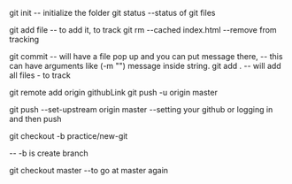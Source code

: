 git init -- initialize the folder 
git status --status of git files

git add file -- to add it, to track
git rm --cached index.html --remove from tracking

git commit -- will have a file pop up and you can put message there, -- this can have arguments like (-m "") message inside string.
git add . -- will add all files - to track

git remote add origin githubLink 
git push -u origin master

git push --set-upstream origin master --setting your github or logging in and then push 

git checkout -b practice/new-git

-- -b is create branch 



git checkout master --to go at master again